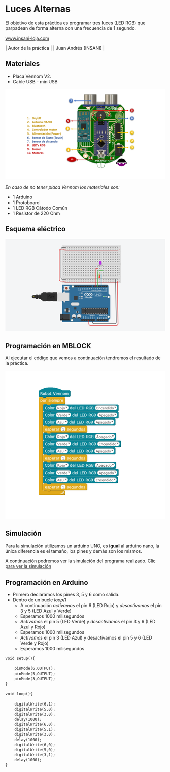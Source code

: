 # Luces Alternas

El objetivo de esta práctica es programar tres luces (LED RGB) que parpadean de forma alterna con una frecuencia de 1 segundo.


www.insani-loja.com

| Autor de la práctica |
| Juan Andrés (INSANI) |


## Materiales
- Placa Vennom V2.
- Cable USB - miniUSB

![Placa de programacion Vennom](https://github.com/jandrs300/Bloques_M/blob/master/ejemplos_vennom/Version_2/placa-version2.png)


*En caso de no tener placa Vennom los materiales son:*
- 1 Arduino
- 1 Protoboard
- 1 LED RGB Cátodo Común
- 1 Resistor de 220 Ohm


## Esquema eléctrico

![Placa arduino encender LED RGB catado](https://github.com/jandrs300/Bloques_M/blob/master/ejemplos_vennom/Version_2/luces_intermitentes_x5/luces_intermitentes_x5_c.PNG)




## Programación en MBLOCK
Al ejecutar el código que vemos a continuación tendremos el resultado de la práctica.

![programa en mblock luces alternadas LEDS Arduino](https://github.com/jandrs300/Bloques_M/blob/master/ejemplos_vennom/Version_2/luces_alternas/luces_alternas.png)


## Simulación
Para la simulación utilizamos un arduino UNO, es **igual** al arduino nano, la única diferencia es el tamaño, los pines y demás son los mismos.

A continuación podremos ver la simulación del programa realizado.  [Clic para ver la simulación](https://www.tinkercad.com/things/jEoykusrGeE)

 

## Programación en Arduino
- Primero declaramos los pines 3, 5 y 6 como salida.
- Dentro de un bucle *loop()*
	- A continuación *activamos* el pin 6 (LED Rojo) y *desactivamos* el pin 3 y 5 (LED Azul y Verde)
	- Esperamos 1000 milisegundos
	- *Activamos* el pin 5 (LED Verde) y *desactivamos* el pin 3 y 6 (LED Azul y Rojo)
	- Esperamos 1000 milisegundos
	- *Activamos* el pin 3 (LED Azul) y desactivamos el pin 5 y 6 (LED Verde y Rojo)
	- Esperamos 1000 milisegundos


```
void setup(){
    
    pinMode(6,OUTPUT);
    pinMode(5,OUTPUT);
    pinMode(3,OUTPUT);
}

void loop(){
    
    digitalWrite(6,1);
    digitalWrite(5,0);
    digitalWrite(3,0);
    delay(1000);
    digitalWrite(6,0);
    digitalWrite(5,1);
    digitalWrite(3,0);
    delay(1000);
    digitalWrite(6,0);
    digitalWrite(5,0);
    digitalWrite(3,1);
    delay(1000);   
}
```


